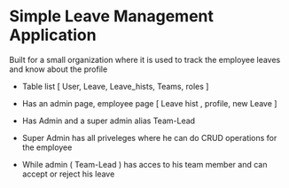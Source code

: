 # Simple Leave Management Application 

Built for a small organization where it is used to track the employee leaves and know about the profile 

* Table list [ User, Leave, Leave_hists, Teams, roles ] 

* Has an admin page, employee page [ Leave hist , profile, new Leave ]

* Has Admin and a super admin alias Team-Lead

* Super Admin has all priveleges where he can do CRUD operations for the employee 

* While admin ( Team-Lead ) has acces to his team member and can accept or reject his leave 


